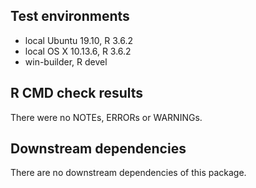 ## Test environments
* local Ubuntu 19.10, R 3.6.2
* local OS X 10.13.6, R 3.6.2
* win-builder, R devel

## R CMD check results
There were no NOTEs, ERRORs or WARNINGs.

## Downstream dependencies
There are no downstream dependencies of this package.
